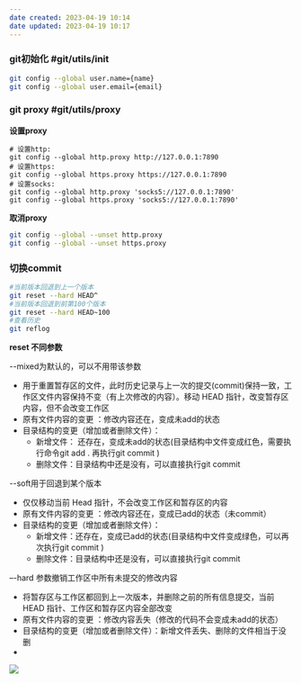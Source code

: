 ```yaml
---
date created: 2023-04-19 10:14
date updated: 2023-04-19 10:17
---
```


### git初始化 #git/utils/init

```sh
git config --global user.name={name}
git config --global user.email={email}
```

### git proxy #git/utils/proxy

**设置proxy**

```shell
# 设置http:
git config --global http.proxy http://127.0.0.1:7890
# 设置https:
git config --global https.proxy https://127.0.0.1:7890
# 设置socks:
git config --global http.proxy 'socks5://127.0.0.1:7890'
git config --global https.proxy 'socks5://127.0.0.1:7890'
```

**取消proxy**

```sh
git config --global --unset http.proxy 
git config --global --unset https.proxy
```

### 切换commit

```sh
#当前版本回退到上一个版本
git reset --hard HEAD^
#当前版本回退到前第100个版本
git reset --hard HEAD~100
#查看历史
git reflog  
```

**reset 不同参数**

--mixed为默认的，可以不用带该参数

- 用于重置暂存区的文件，此时历史记录与上一次的提交(commit)保持一致，工作区文件内容保持不变（有上次修改的内容）。移动 HEAD 指针，改变暂存区内容，但不会改变工作区
- 原有文件内容的变更 ：修改内容还在，变成未add的状态
- 目录结构的变更（增加或者删除文件）：
	- 新增文件： 还存在，变成未add的状态(目录结构中文件变成红色，需要执行命令git add . 再执行git commit )
	- 删除文件：目录结构中还是没有，可以直接执行git commit


--soft用于回退到某个版本

- 仅仅移动当前 Head 指针，不会改变工作区和暂存区的内容
- 原有文件内容的变更 ：修改内容还在，变成已add的状态（未commit）
- 目录结构的变更（增加或者删除文件）：
	- 新增文件：还存在，变成已add的状态(目录结构中文件变成绿色，可以再次执行git commit )
	- 删除文件：目录结构中还是没有，可以直接执行git commit

–-hard 参数撤销工作区中所有未提交的修改内容

- 将暂存区与工作区都回到上一次版本，并删除之前的所有信息提交，当前 HEAD 指针、工作区和暂存区内容全部改变
- 原有文件内容的变更 ：修改内容丢失（修改的代码不会变成未add的状态）
- 目录结构的变更（增加或者删除文件）：新增文件丢失、删除的文件相当于没删
- 
![](https://s2.loli.net/2023/05/10/rjXaD2RdCbiUQN5.png)